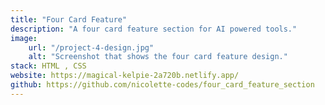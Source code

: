 ```yaml
---
title: "Four Card Feature"
description: "A four card feature section for AI powered tools."
image:
    url: "/project-4-design.jpg"
    alt: "Screenshot that shows the four card feature design."
stack: HTML , CSS
website: https://magical-kelpie-2a720b.netlify.app/
github: https://github.com/nicolette-codes/four_card_feature_section
---
```

